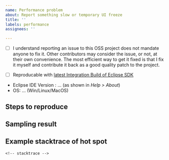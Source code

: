 ```yaml
---
name: Performance problem
about: Report something slow or temporary UI freeze
title: ''
labels: performance
assignees: ''

---
```


<!-- Thank you for reporting any reproducable issue -->
- [ ] I understand reporting an issue to this OSS project does not mandate anyone to fix it. Other contributors may consider the issue, or not, at their own convenience. The most efficient way to get it fixed is that I fix it myself and contribute it back as a good quality patch to the project.

<!-- Can it be reproduced with latest build? -->
- [ ] Reproducable with [latest Integration Build of Eclipse SDK](https://download.eclipse.org/eclipse/downloads/)
* Eclipse IDE Version : ... (as shown in *Help > About*)
* OS: ... (Win/Linux/MacOS)

## Steps to reproduce

<!-- Please add a minimal reproducer -->

## Sampling result <!-- use for example VisualVM for sampling - but do not exclude java.** -->

<!-- Screenshot of forward callers  -->
<!-- Screenshot of hot spots -->

## Example stacktrace of hot spot

```
<!-- stacktrace -->
```
